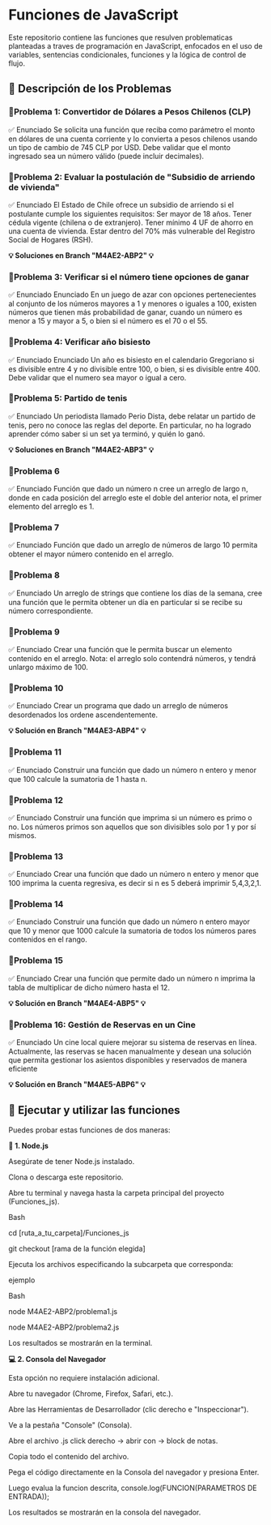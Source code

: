 # Funciones de JavaScript
Este repositorio contiene las funciones que resulven problematicas planteadas a traves de programación en JavaScript, enfocados en el uso de variables, sentencias condicionales, funciones y la lógica de control de flujo.

## 📝 Descripción de los Problemas 

### 📌Problema 1: Convertidor de Dólares a Pesos Chilenos (CLP)

✅ Enunciado
Se solicita una función que reciba como parámetro el monto en dólares de una cuenta corriente y lo convierta a pesos chilenos usando un tipo de cambio de 745 CLP por USD.
Debe validar que el monto ingresado sea un número válido (puede incluir decimales).

### 📌Problema 2: Evaluar la postulación de "Subsidio de arriendo de vivienda"

✅ Enunciado
El Estado de Chile ofrece un subsidio de arriendo si el postulante cumple los siguientes requisitos: Ser mayor de 18 años. Tener cédula vigente (chilena o de extranjero). Tener mínimo 4 UF de ahorro en una cuenta de vivienda. Estar dentro del 70% más vulnerable del Registro Social de Hogares (RSH).

**💡 Soluciones en Branch "M4AE2-ABP2" 💡**

### 📌Problema 3: Verificar si el número tiene opciones de ganar

✅ Enunciado
Enunciado En un juego de azar con opciones pertenecientes al conjunto de los números mayores a 1 y menores o iguales a 100, existen números que tienen más probabilidad de ganar, cuando un número es menor a 15 y mayor a 5, o bien si el número es el 70 o el 55.

### 📌Problema 4: Verificar año bisiesto

✅ Enunciado
Enunciado Un año es bisiesto en el calendario Gregoriano si es divisible entre 4 y no divisible entre 100, o bien, si es divisible entre 400. Debe validar que el numero sea mayor o igual a cero.

### 📌Problema 5: Partido de tenis

✅ Enunciado
Un periodista llamado Perio Dista, debe relatar un partido de tenis, pero no conoce las reglas del deporte. En particular, no ha logrado aprender cómo saber si un set ya terminó, y quién lo ganó.

**💡 Soluciones en Branch "M4AE2-ABP3" 💡**

### 📌Problema 6

✅ Enunciado
Función que dado un número n cree un arreglo de largo n, donde en cada posición del arreglo este el doble del anterior nota, el primer elemento del arreglo es 1.

### 📌Problema 7

✅ Enunciado
Función que dado un arreglo de números de largo 10 permita obtener el mayor número contenido en el arreglo.

### 📌Problema 8

✅ Enunciado
Un arreglo de strings que contiene los días de la semana, cree una función que le permita obtener un día en particular si se recibe su número correspondiente.

### 📌Problema 9

✅ Enunciado
Crear una función que le permita buscar un elemento contenido en el arreglo.
Nota: el arreglo solo contendrá números, y tendrá unlargo máximo de 100.

### 📌Problema 10

✅ Enunciado
Crear un programa que dado un arreglo de números desordenados los ordene ascendentemente.

**💡 Solución en Branch "M4AE3-ABP4" 💡**

### 📌Problema 11

✅ Enunciado
Construir una función que dado un número n entero y menor que 100 calcule la sumatoria de 1 hasta n.

### 📌Problema 12

✅ Enunciado
Construir una función que imprima si un número es primo o no. Los números primos son aquellos que son divisibles solo por 1 y por sí mismos. 

### 📌Problema 13

✅ Enunciado
Crear una función que dado un número n entero y menor que 100 imprima la cuenta regresiva, es decir si n es 5 deberá imprimir 5,4,3,2,1. 

### 📌Problema 14

✅ Enunciado
Construir una función que dado un número n entero mayor que 10 y menor que 1000 calcule la sumatoria de todos los números pares contenidos en el rango. 

### 📌Problema 15

✅ Enunciado
Crear una función que permite dado un número n imprima la tabla de multiplicar de dicho número hasta el 12. 

**💡 Solución en Branch "M4AE4-ABP5" 💡**

### 📌Problema 16: Gestión de Reservas en un Cine

✅ Enunciado
Un cine local quiere mejorar su sistema de reservas en línea. Actualmente, las reservas se hacen manualmente y desean una solución que permita gestionar los asientos disponibles y reservados de manera eficiente

**💡 Solución en Branch "M4AE5-ABP6" 💡**

## 🚀 Ejecutar y utilizar las funciones
Puedes probar estas funciones de dos maneras:

**🌱 1. Node.js**

Asegúrate de tener Node.js instalado.

Clona o descarga este repositorio.

Abre tu terminal y navega hasta la carpeta principal del proyecto (Funciones_js).

Bash

cd [ruta_a_tu_carpeta]/Funciones_js

git checkout [rama de la función elegida]

Ejecuta los archivos especificando la subcarpeta que corresponda:

ejemplo

Bash

node M4AE2-ABP2/problema1.js

node M4AE2-ABP2/problema2.js

Los resultados se mostrarán en la terminal.

**💻 2. Consola del Navegador**

Esta opción no requiere instalación adicional.

Abre tu navegador (Chrome, Firefox, Safari, etc.).

Abre las Herramientas de Desarrollador (clic derecho e "Inspeccionar").

Ve a la pestaña "Console" (Consola).

Abre el archivo .js click derecho -> abrir con -> block de notas.

Copia todo el contenido del archivo.

Pega el código directamente en la Consola del navegador y presiona Enter.

Luego evalua la funcion descrita, console.log(FUNCION(PARAMETROS DE ENTRADA));

Los resultados se mostrarán en la consola del navegador.
